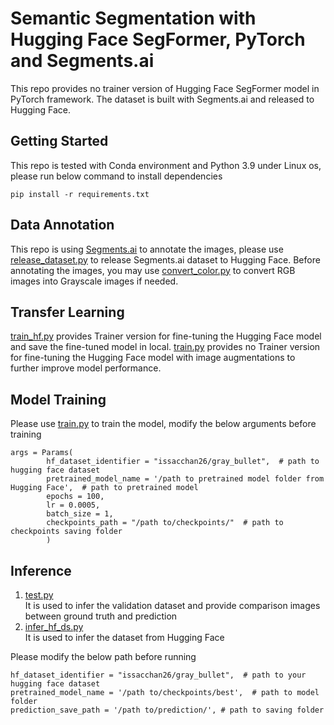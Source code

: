 # Semantic Segmentation with Hugging Face SegFormer, PyTorch and Segments.ai
This repo provides no trainer version of Hugging Face SegFormer model in PyTorch framework. The dataset is built with Segments.ai and released to Hugging Face.

## Getting Started
This repo is tested with Conda environment and Python 3.9 under Linux os, please run below command to install dependencies
```
pip install -r requirements.txt
```

## Data Annotation
This repo is using [Segments.ai](https://segments.ai/) to annotate the images, please use [release_dataset.py](release_dataset.py) to release Segments.ai dataset to Hugging Face.
Before annotating the images, you may use [convert_color.py](convert_color.py) to convert RGB images into Grayscale images if needed.

## Transfer Learning
[train_hf.py](train_hf.py) provides Trainer version for fine-tuning the Hugging Face model and save the fine-tuned model in local.
[train.py](train.py) provides no Trainer version for fine-tuning the Hugging Face model with image augmentations to further improve model performance.  

## Model Training
Please use [train.py](train.py) to train the model, modify the below arguments before training
```
args = Params(
        hf_dataset_identifier = "issacchan26/gray_bullet",  # path to hugging face dataset
        pretrained_model_name = '/path to pretrained model folder from Hugging Face',  # path to pretrained model
        epochs = 100,
        lr = 0.0005,
        batch_size = 1,
        checkpoints_path = "/path to/checkpoints/"  # path to checkpoints saving folder
        )
```
## Inference
1. [test.py](test.py)  
  It is used to infer the validation dataset and provide comparison images between ground truth and prediction  
2. [infer_hf_ds.py](infer_hf_ds.py)  
  It is used to infer the dataset from Hugging Face  

Please modify the below path before running  
```
hf_dataset_identifier = "issacchan26/gray_bullet",  # path to your hugging face dataset
pretrained_model_name = '/path to/checkpoints/best',  # path to model folder
prediction_save_path = '/path to/prediction/', # path to saving folder
```
